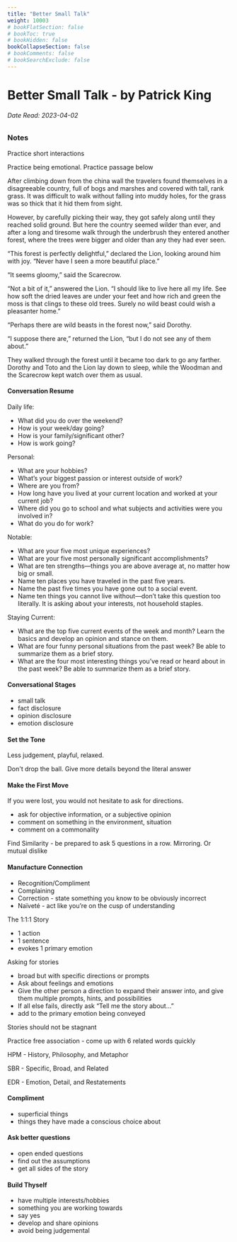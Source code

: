 ```yaml
---
title: "Better Small Talk"
weight: 10003
# bookFlatSection: false
# bookToc: true
# bookHidden: false
bookCollapseSection: false
# bookComments: false
# bookSearchExclude: false
---
```


# Better Small Talk - by Patrick King

###### Date Read: 2023-04-02

### Notes

Practice short interactions

Practice being emotional. Practice passage below

After climbing down from the china wall the travelers found themselves in a disagreeable country, full of bogs and marshes and covered with tall, rank grass. It was difficult to walk without falling into muddy holes, for the grass was so thick that it hid them from sight.

However, by carefully picking their way, they got safely along until they reached solid ground. But here the country seemed wilder than ever, and after a long and tiresome walk through the underbrush they entered another forest, where the trees were bigger and older than any they had ever seen.

“This forest is perfectly delightful,” declared the Lion, looking around him with joy. “Never have I seen a more beautiful place.”

“It seems gloomy,” said the Scarecrow.

“Not a bit of it,” answered the Lion. “I should like to live here all my life. See how soft the dried leaves are under your feet and how rich and green the moss is that clings to these old trees. Surely no wild beast could wish a pleasanter home.”

“Perhaps there are wild beasts in the forest now,” said Dorothy.

“I suppose there are,” returned the Lion, “but I do not see any of them about.”

They walked through the forest until it became too dark to go any farther. Dorothy and Toto and the Lion lay down to sleep, while the Woodman and the Scarecrow kept watch over them as usual.

#### Conversation Resume

Daily life:

- What did you do over the weekend? 
- How is your week/day going? 
- How is your family/significant other? 
- How is work going? 

Personal:

- What are your hobbies? 
- What’s your biggest passion or interest outside of work? 
- Where are you from? 
- How long have you lived at your current location and worked at your current job? 
- Where did you go to school and what subjects and activities were you involved in? 
- What do you do for work? 

Notable:

- What are your five most unique experiences?
- What are your five most personally significant accomplishments?
- What are ten strengths—things you are above average at, no matter how big or small.
- Name ten places you have traveled in the past five years.
- Name the past five times you have gone out to a social event.
- Name ten things you cannot live without—don’t take this question too literally. It is asking about your interests, not household staples.

Staying Current:

- What are the top five current events of the week and month? Learn the basics and develop an opinion and stance on them.
- What are four funny personal situations from the past week? Be able to summarize them as a brief story.
- What are the four most interesting things you’ve read or heard about in the past week? Be able to summarize them as a brief story.

#### Conversational Stages

- small talk
- fact disclosure
- opinion disclosure
- emotion disclosure

#### Set the Tone

Less judgement, playful, relaxed.

Don't drop the ball. Give more details beyond the literal answer

#### Make the First Move

If you were lost, you would not hesitate to ask for directions.

- ask for objective information, or a subjective opinion
- comment on something in the environment, situation
- comment on a commonality 

Find Similarity - be prepared to ask 5 questions in a row. Mirroring. Or mutual dislike

#### Manufacture Connection 

- Recognition/Compliment
- Complaining
- Correction - state something you know to be obviously incorrect
- Naïveté - act like you’re on the cusp of understanding

The 1:1:1 Story

- 1 action
- 1 sentence
- evokes 1 primary emotion

Asking for stories 

- broad but with specific directions or prompts
- Ask about feelings and emotions
- Give the other person a direction to expand their answer into, and give them multiple prompts, hints, and possibilities
- If all else fails, directly ask “Tell me the story about…”
- add to the primary emotion being conveyed

Stories should not be stagnant 

Practice free association - come up with 6 related words quickly

HPM - History, Philosophy, and Metaphor

SBR - Specific, Broad, and Related 

EDR - Emotion, Detail, and Restatements

#### Compliment

- superficial things
- things they have made a conscious choice about

#### Ask better questions

- open ended questions
- find out the assumptions
- get all sides of the story

#### Build Thyself

- have multiple interests/hobbies
- something you are working towards
- say yes
- develop and share opinions
- avoid being judgemental

